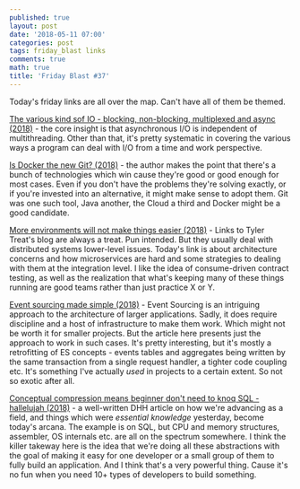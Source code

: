 ```yaml
---
published: true
layout: post
date: '2018-05-11 07:00'
categories: post
tags: friday_blast links
comments: true
math: true
title: 'Friday Blast #37'
---
```


Today's friday links are all over the map. Can't have all of them be themed.

[The various kind sof IO - blocking, non-blocking, multiplexed and async (2018)](https://www.rubberducking.com/2018/05/the-various-kinds-of-io-blocking-non.html) - the core insight is that asynchronous I/O is independent of multithreading. Other than that, it's pretty systematic in covering the various ways a program can deal with I/O from a time and work perspective.

[Is Docker the new Git? (2018)](https://www.codingblocks.net/programming/is-docker-the-new-git/) - the author makes the point that there's a bunch of technologies which win cause they're good or good enough for most cases. Even if you don't have the problems they're solving exactly, or if you're invested into an alternative, it might make sense to adopt them. Git was one such tool, Java another, the Cloud a third and Docker might be a good candidate.

[More environments will not make things easier (2018)](https://bravenewgeek.com/more-environments-will-not-make-things-easier/) - Links to Tyler Treat's blog are always a treat. Pun intended. But they usually deal with distributed systems lower-level issues. Today's link is about architecture concerns and how microservices are hard and some strategies to dealing with them at the integration level. I like the idea of consume-driven contract testing, as well as the realization that what's keeping many of these things running are good teams rather than just practice X or Y.

[Event sourcing made simple (2018)](https://kickstarter.engineering/event-sourcing-made-simple-4a2625113224) - Event Sourcing is an intriguing approach to the architecture of larger applications. Sadly, it does require discipline and a host of infrastructure to make them work. Which might not be worth it for smaller projects. But the article here presents just the approach to work in such cases. It's pretty interesting, but it's mostly a retrofitting of ES concepts - events tables and aggregates being written by the same transaction from a single request handler, a tighter code coupling etc. It's something I've actually _used_ in projects to a certain extent. So not so exotic after all.

[Conceptual compression means beginner don't need to knoq SQL - hallelujah (2018)](https://m.signalvnoise.com/conceptual-compression-means-beginners-dont-need-to-know-sql-hallelujah-661c1eaed983?source=rss----668e14b18fb1---4) - a well-written DHH article on how we're advancing as a field, and things which were _essential knowledge_ yesterday, become today's arcana. The example is on SQL, but CPU and memory structures, assembler, OS internals etc. are all on the spectrum somewhere. I think the killer takeway here is the idea that we're doing all these abstractions with the goal of making it easy for one developer or a small group of them to fully build an application. And I think that's a very powerful thing. Cause it's no fun when you need 10+ types of developers to build something.
